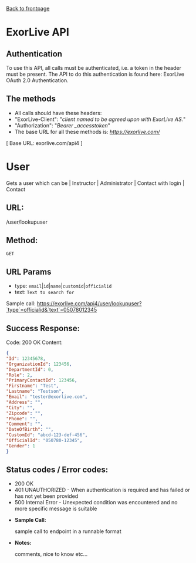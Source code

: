 [Back to frontpage](https://exorlive.github.io/github_pages_test/)
# ExorLive API

## Authentication

To use this API, all calls must be authenticated, i.e. a token in the header must be present.
The API to do this authentication is found here: ExorLive OAuth 2.0 Authentication.

## The methods

- All calls should have these headers:
- "ExorLive-Client": "*client named to be agreed upon with ExorLive AS.*"
- "Authorization": "*Bearer _accesstoken*"
- The base URL for all these methods is: *https://exorlive.com/*

[ Base URL: exorlive.com/api4 ]

# User
Gets a user which can be | Instructor | Administrator | Contact with login | Contact
## URL:

  /user/lookupuser

## Method:

  `GET`
  
## URL Params

- type: `email`\|`id`\|`name`\|`customid`\|`officialid` 
- text: `Text to search for`

Sample call: https://exorlive.com/api4/user/lookupuser?`type`=officialid&`text`=05078012345

## Success Response:

  Code: 200 OK
  Content: 
  ```json
  {
  "Id": 12345678,
  "OrganizationId": 123456,
  "DepartmentId": 0,
  "Role": 2,
  "PrimaryContactId": 123456,
  "Firstname": "Test",
  "Lastname": "Testson",
  "Email": "tester@exorlive.com",
  "Address": "",
  "City": "",
  "Zipcode": "",
  "Phone": "",
  "Comment": "",
  "DateOfBirth": "",
  "CustomId": "abcd-123-def-456",
  "OfficialId": "050780-12345",
  "Gender": 1
  }
```
 
## Status codes / Error codes:

  - 200 OK
  - 401 UNAUTHORIZED - When authentication is required and has failed or has not yet been provided
  - 500 Internal Error - Unexpected condition was encountered and no more specific message is suitable

* **Sample Call:**

  sample call to endpoint in a runnable format

* **Notes:**

  comments, nice to know etc...